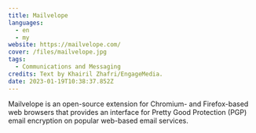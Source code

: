 ```yaml
---
title: Mailvelope
languages: 
  - en
  - my
website: https://mailvelope.com/
cover: /files/mailvelope.jpg
tags:
  - Communications and Messaging
credits: Text by Khairil Zhafri/EngageMedia.
date: 2023-01-19T10:38:37.852Z
---
```

Mailvelope is an open-source extension for Chromium- and Firefox-based web browsers that provides an interface for Pretty Good Protection (PGP) email encryption on popular web-based email services.